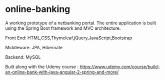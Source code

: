 # online-banking
A working prototype of a netbanking portal.
The entire application is built using the Spring Boot framework and MVC architecture.

Front End:
HTML,CSS,Thymeleaf,jQuery,JavaScript,Bootstrap

Middleware:
JPA, Hibernate

Backend:
MySQL

Built along with the Udemy course : https://www.udemy.com/course/build-an-online-bank-with-java-angular-2-spring-and-more/
